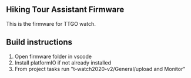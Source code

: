 ## Hiking Tour Assistant Firmware

This is the firmware for TTGO watch.  

## Build instructions

1. Open firmware folder in vscode  
2. Install platformIO if not already installed  
3. From project tasks run "t-watch2020-v2/General/upload and Monitor"  

